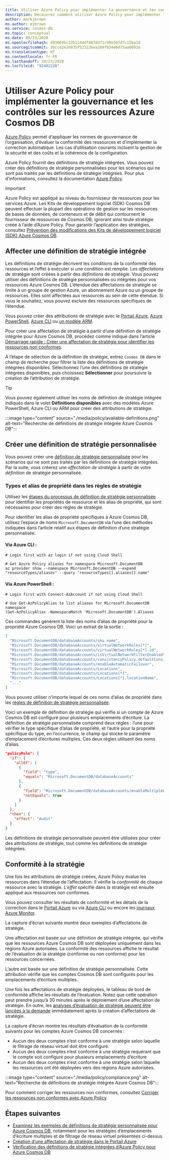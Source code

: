 ```yaml
---
title: Utiliser Azure Policy pour implémenter la gouvernance et les contrôles sur les ressources Azure Cosmos DB
description: Découvrez comment utiliser Azure Policy pour implémenter la gouvernance et les contrôles sur les ressources Azure Cosmos DB.
author: markjbrown
ms.author: mjbrown
ms.service: cosmos-db
ms.topic: conceptual
ms.date: 09/23/2020
ms.openlocfilehash: 493064bc22b1144df6878d71c99e50fd7c15ba1d
ms.sourcegitcommit: 3bcce2e26935f523226ea269f034e0d75aa6693a
ms.translationtype: HT
ms.contentlocale: fr-FR
ms.lasthandoff: 10/23/2020
ms.locfileid: "92482228"
---
```

# <a name="use-azure-policy-to-implement-governance-and-controls-for-azure-cosmos-db-resources"></a>Utiliser Azure Policy pour implémenter la gouvernance et les contrôles sur les ressources Azure Cosmos DB

[Azure Policy](../governance/policy/overview.md) permet d’appliquer les normes de gouvernance de l’organisation, d’évaluer la conformité des ressources et d’implémenter la correction automatique. Les cas d’utilisation courants incluent la gestion de la sécurité et des coûts et la cohérence de la configuration.

Azure Policy fournit des définitions de stratégie intégrées. Vous pouvez créer des définitions de stratégie personnalisées pour les scénarios qui ne sont pas traités par les définitions de stratégie intégrées. Pour plus d’informations, consultez la documentation [Azure Policy](../governance/policy/overview.md).

> [!IMPORTANT]
> Azure Policy est appliqué au niveau du fournisseur de ressources pour les services Azure. Les Kits de développement logiciel (SDK) Cosmos DB peuvent effectuer la plupart des opérations de gestion sur les ressources de bases de données, de conteneurs et de débit qui contournent le fournisseur de ressources de Cosmos DB, ignorant ainsi toute stratégie créée à l’aide d’Azure Policy. Pour garantir l’application des stratégies, consultez [Prévention des modifications des Kits de développement logiciel (SDK) Azure Cosmos DB](role-based-access-control.md#prevent-sdk-changes).

## <a name="assign-a-built-in-policy-definition"></a>Affecter une définition de stratégie intégrée

Les définitions de stratégie décrivent les conditions de la conformité des ressources et l’effet à exécuter si une condition est remplie. Les  _affectations_ de stratégie sont créées à partir des _définitions_ de stratégie. Vous pouvez utiliser des définitions de stratégie personnalisées ou intégrées pour vos ressources Azure Cosmos DB. L’étendue des affectations de stratégie se limite à un groupe de gestion Azure, un abonnement Azure ou un groupe de ressources. Elles sont affectées aux ressources au sein de cette étendue. Si vous le souhaitez, vous pouvez exclure des ressources spécifiques de l’étendue.

Vous pouvez créer des attributions de stratégie avec le [Portail Azure](../governance/policy/assign-policy-portal.md), [Azure PowerShell](../governance/policy/assign-policy-powershell.md), [Azure CLI](../governance/policy/assign-policy-azurecli.md) ou [un modèle ARM](../governance/policy/assign-policy-template.md).

Pour créer une affectation de stratégie à partir d’une définition de stratégie intégrée pour Azure Cosmos DB, procédez comme indiqué dans l’article [Démarrage rapide : Créer une affectation de stratégie pour identifier les ressources non conformes](../governance/policy/assign-policy-portal.md).

À l’étape de sélection de la définition de stratégie, entrez `Cosmos DB` dans le champ de recherche pour filtrer la liste des définitions de stratégie intégrées disponibles. Sélectionnez l’une des définitions de stratégie intégrées disponibles, puis choisissez **Sélectionner** pour poursuivre la création de l’attribution de stratégie.

> [!TIP]
> Vous pouvez également utiliser les noms de définition de stratégie intégrée indiqués dans le volet **Définitions disponibles** avec des modèles Azure PowerShell, Azure CLI ou ARM pour créer des attributions de stratégie.

:::image type="content" source="./media/policy/available-definitions.png" alt-text="Recherche de définitions de stratégie intégrée Azure Cosmos DB":::

## <a name="create-a-custom-policy-definition"></a>Créer une définition de stratégie personnalisée

Vous pouvez créer une [définition de stratégie personnalisée](../governance/policy/tutorials/create-custom-policy-definition.md) pour les scénarios qui ne sont pas traités par les définitions de stratégie intégrées. Par la suite, vous créerez une _affectation de stratégie_ à partir de votre _définition_ de stratégie personnalisée.

### <a name="property-types-and-property-aliases-in-policy-rules"></a>Types et alias de propriété dans les règles de stratégie

Utilisez les [étapes du processus de définition de stratégie personnalisée](../governance/policy/tutorials/create-custom-policy-definition.md) pour identifier les propriétés de ressource et les alias de propriété, qui sont nécessaires pour créer des règles de stratégie.

Pour identifier les alias de propriété spécifiques à Azure Cosmos DB, utilisez l’espace de noms `Microsoft.DocumentDB` via l’une des méthodes indiquées dans l’article relatif aux étapes de définition d’une stratégie personnalisée.

#### <a name="use-the-azure-cli"></a>Via Azure CLI :
```azurecli-interactive
# Login first with az login if not using Cloud Shell

# Get Azure Policy aliases for namespace Microsoft.DocumentDB
az provider show --namespace Microsoft.DocumentDB --expand "resourceTypes/aliases" --query "resourceTypes[].aliases[].name"
```

#### <a name="use-azure-powershell"></a>Via Azure PowerShell :
```azurepowershell-interactive
# Login first with Connect-AzAccount if not using Cloud Shell

# Use Get-AzPolicyAlias to list aliases for Microsoft.DocumentDB namespace
(Get-AzPolicyAlias -NamespaceMatch 'Microsoft.DocumentDB').Aliases
```

Ces commandes génèrent la liste des noms d’alias de propriété pour la propriété Azure Cosmos DB. Voici un extrait de la sortie :

```json
[
  "Microsoft.DocumentDB/databaseAccounts/sku.name",
  "Microsoft.DocumentDB/databaseAccounts/virtualNetworkRules[*]",
  "Microsoft.DocumentDB/databaseAccounts/virtualNetworkRules[*].id",
  "Microsoft.DocumentDB/databaseAccounts/isVirtualNetworkFilterEnabled",
  "Microsoft.DocumentDB/databaseAccounts/consistencyPolicy.defaultConsistencyLevel",
  "Microsoft.DocumentDB/databaseAccounts/enableAutomaticFailover",
  "Microsoft.DocumentDB/databaseAccounts/Locations",
  "Microsoft.DocumentDB/databaseAccounts/Locations[*]",
  "Microsoft.DocumentDB/databaseAccounts/Locations[*].locationName",
  "..."
]
```

Vous pouvez utiliser n’importe lequel de ces noms d’alias de propriété dans les [règles de définition de stratégie personnalisée](../governance/policy/tutorials/create-custom-policy-definition.md#policy-rule).

Voici un exemple de définition de stratégie qui vérifie si un compte de Azure Cosmos DB est configuré pour plusieurs emplacements d’écriture. La définition de stratégie personnalisée comprend deux règles : l’une pour vérifier le type spécifique d’alias de propriété, et l’autre pour la propriété spécifique du type, en l’occurrence, le champ qui stocke le paramètre d’emplacement d’écritures multiples. Ces deux règles utilisent des noms d’alias.

```json
"policyRule": {
  "if": {
    "allOf": [
      {
        "field": "type",
        "equals": "Microsoft.DocumentDB/databaseAccounts"
      },
      {
        "field": "Microsoft.DocumentDB/databaseAccounts/enableMultipleWriteLocations",
        "notEquals": true
      }
    ]
  },
  "then": {
    "effect": "Audit"
  }
}
```

Les définitions de stratégie personnalisée peuvent être utilisées pour créer des attributions de stratégie, tout comme les définitions de stratégie intégrées.

## <a name="policy-compliance"></a>Conformité à la stratégie

Une fois les attributions de stratégie créées, Azure Policy évalue les ressources dans l’étendue de l’affectation. Il vérifie la _conformité_ de chaque ressource avec la stratégie. _L’effet_ spécifié dans la stratégie est ensuite appliqué aux ressources non conformes.

Vous pouvez consulter les résultats de conformité et les détails de la correction dans le [Portail Azure](../governance/policy/how-to/get-compliance-data.md#portal) ou via [Azure CLI](../governance/policy/how-to/get-compliance-data.md#command-line) ou encore les [journaux Azure Monitor](../governance/policy/how-to/get-compliance-data.md#azure-monitor-logs).

La capture d’écran suivante montre deux exemples d’affectations de stratégie.

Une affectation est basée sur une définition de stratégie intégrée, qui vérifie que les ressources Azure Cosmos DB sont déployées uniquement dans les régions Azure autorisées. La conformité des ressources affiche le résultat de l’évaluation de la stratégie (conforme ou non conforme) pour les ressources concernées.

L’autre est basée sur une définition de stratégie personnalisée. Cette attribution vérifie que les comptes Cosmos DB sont configurés pour les emplacements d’écriture multiples.

Une fois les affectations de stratégie déployées, le tableau de bord de conformité affiche les résultats de l’évaluation. Notez que cette opération peut prendre jusqu’à 30 minutes après le déploiement d’une affectation de stratégie. En outre, les [analyses d’évaluation de stratégie peuvent être lancées à la demande](../governance/policy/how-to/get-compliance-data.md#on-demand-evaluation-scan) immédiatement après la création d’affectations de stratégie.

La capture d’écran montre les résultats d’évaluation de la conformité suivants pour les comptes Azure Cosmos DB concernés :

- Aucun des deux comptes n’est conforme à une stratégie selon laquelle le filtrage de réseau virtuel doit être configuré.
- Aucun des deux comptes n’est conforme à une stratégie requérant que le compte soit configuré pour plusieurs emplacements d’écriture
- Aucun des deux comptes n’est conforme à une stratégie selon laquelle les ressources ont été déployées vers des régions Azure autorisées.

:::image type="content" source="./media/policy/compliance.png" alt-text="Recherche de définitions de stratégie intégrée Azure Cosmos DB":::

Pour comment corriger les ressources non conformes, consultez [Corriger les ressources non conformes avec Azure Policy](../governance/policy/how-to/remediate-resources.md).

## <a name="next-steps"></a>Étapes suivantes

- [Examinez les exemples de définitions de stratégie personnalisée pour Azure Cosmos DB](https://github.com/Azure/azure-policy/tree/master/samples/CosmosDB), notamment pour les stratégies d’emplacements d’écriture multiples et de filtrage de réseau virtuel présentées ci-dessus.
- [Création d’une affectation de stratégie dans le Portail Azure](../governance/policy/assign-policy-portal.md)
- [Vérification des définitions de stratégie intégrées d’Azure Policy pour Azure Cosmos DB](./policy-reference.md)